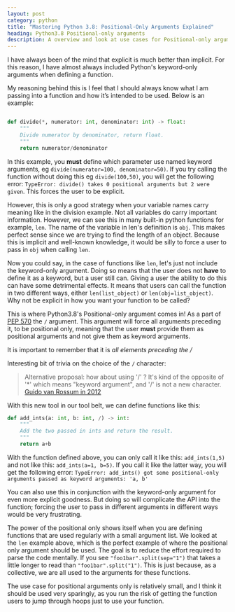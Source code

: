 ```yaml
---
layout: post
category: python
title: "Mastering Python 3.8: Positional-Only Arguments Explained"
heading: Python3.8 Positional-only arguments
description: A overview and look at use cases for Positional-only arguments introduced in Python3.8 
---
```


I have always been of the mind that explicit is much better than implicit. For
this reason, I have almost always included Python's keyword-only arguments when
defining a function. 


My reasoning behind this is I feel that I should always know what I am passing
into a function and how it’s intended to be used. Below is an example:

```python

def divide(*, numerator: int, denominator: int) -> float:
    """
    Divide numerator by denominator, return float.
    """
    return numerator/denominator

```

In this example, you **must** define which parameter use named keyword
arguments, eg `divide(numerator=100, denominator=50)`. If you try calling the
function without doing this eg `divide(100,50)`, you will get the following
error: `TypeError: divide() takes 0 positional arguments but 2 were given`.
This forces the user to be explicit.


However, this is only a good strategy when your variable names carry meaning
like in the division example. Not all variables do carry important information.
However, we can see this in many built-in python functions for example, `len`.
The name of the variable in len's definition is `obj`. This makes perfect
sense since we are trying to find the length of an object. Because this is
implicit and well-known knowledge, it would be silly to force a user to pass in
`obj` when calling `len`.


Now you could say, in the case of functions like `len`, let's just not
include the keyword-only argument. Doing so means that the user does not
**have** to define it as a keyword, but a user still can. Giving a user the
ability to do this can have some detrimental effects. It means that users can 
call the function in two different ways, either `len(list_object)` or
`len(obj=list_object)`. Why not be explicit in how you want your function
to be called? 


This is where Python3.8's Positional-only argument comes in! As a part of [PEP
570](https://www.python.org/dev/peps/pep-0570/) the `/` argument. This argument
will force all arguments preceding it, to be positional only, meaning that the
user **must** provide them as positional arguments and not give them as
keyword arguments. 


It is important to remember that it is *all elements preceding the /*


Interesting bit of trivia on the choice of the `/` character:

> Alternative proposal: how about using '/' ? It's kind of the opposite of '*'
> which means "keyword argument", and '/' is not a new character.
[Guido van Rossum in 2012](https://mail.python.org/pipermail/python-ideas/2012-March/014364.html)


With this new tool in our tool belt, we can define functions like this:

```python
def add_ints(a: int, b: int, /) -> int:
    """
    Add the two passed in ints and return the result.
    """
    return a+b
```

With the function defined above, you can only call it like this: `add_ints(1,5)`
and not like this: `add_ints(a=1, b=5)`. If you call it like the latter way, you
will get the following error:
`TypeError: add_ints() got some positional-only arguments passed as keyword arguments: 'a, b'`


You can also use this in conjunction with the keyword-only argument for even
more explicit goodness. But doing so will complicate the API into the function;
forcing the user to pass in different arguments in different ways would be
very frustrating.

The power of the positional only shows itself when you are defining functions
that are used regularly with a small argument list. We looked at the `len`
example above, which is the perfect example of where the positional
only argument should be used. The goal is to reduce the effort required
to parse the code mentally.  If you see `"foo1bar".split(sep="1")` that takes a
little longer to read than `"foo1bar".split("1")`. This is just because, as a
collective, we are all used to the arguments for these functions. 

The use case for positional arguments only is relatively small, and I think it
should be used very sparingly, as you run the risk of getting the function
users to jump through hoops just to use your function.
